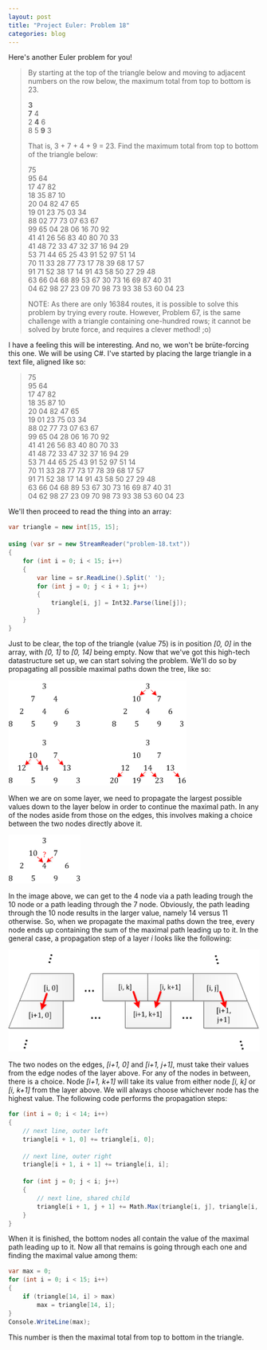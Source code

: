 ```yaml
---
layout: post
title: "Project Euler: Problem 18"
categories: blog
---
```


Here's another Euler problem for you!

> By starting at the top of the triangle below and moving to adjacent numbers on the row below, the maximum total from top to bottom is 23.
> 
> **3**  
> **7** 4  
> 2 **4** 6  
> 8 5 **9** 3
> 
> That is, 3 + 7 + 4 + 9 = 23\. Find the maximum total from top to bottom of the triangle below:
> 
> 75  
> 95 64  
> 17 47 82  
> 18 35 87 10  
> 20 04 82 47 65  
> 19 01 23 75 03 34  
> 88 02 77 73 07 63 67  
> 99 65 04 28 06 16 70 92  
> 41 41 26 56 83 40 80 70 33  
> 41 48 72 33 47 32 37 16 94 29  
> 53 71 44 65 25 43 91 52 97 51 14  
> 70 11 33 28 77 73 17 78 39 68 17 57  
> 91 71 52 38 17 14 91 43 58 50 27 29 48  
> 63 66 04 68 89 53 67 30 73 16 69 87 40 31  
> 04 62 98 27 23 09 70 98 73 93 38 53 60 04 23
> 
> NOTE: As there are only 16384 routes, it is possible to solve this problem by trying every route. However, Problem 67, is the same challenge with a triangle containing one-hundred rows; it cannot be solved by brute force, and requires a clever method! ;o)

I have a feeling this will be interesting. And no, we won't be brüte-forcing this one. We will be using C#. I've started by placing the large triangle in a text file, aligned like so:

> 75  
> 95 64  
> 17 47 82  
> 18 35 87 10  
> 20 04 82 47 65  
> 19 01 23 75 03 34  
> 88 02 77 73 07 63 67  
> 99 65 04 28 06 16 70 92  
> 41 41 26 56 83 40 80 70 33  
> 41 48 72 33 47 32 37 16 94 29  
> 53 71 44 65 25 43 91 52 97 51 14  
> 70 11 33 28 77 73 17 78 39 68 17 57  
> 91 71 52 38 17 14 91 43 58 50 27 29 48  
> 63 66 04 68 89 53 67 30 73 16 69 87 40 31  
> 04 62 98 27 23 09 70 98 73 93 38 53 60 04 23

We'll then proceed to read the thing into an array:

```csharp
var triangle = new int[15, 15];

using (var sr = new StreamReader("problem-18.txt"))
{
    for (int i = 0; i < 15; i++)
    {
        var line = sr.ReadLine().Split(' ');
        for (int j = 0; j < i + 1; j++)
        {
            triangle[i, j] = Int32.Parse(line[j]);
        }
    }
}
```

Just to be clear, the top of the triangle (value 75) is in position _[0, 0]_ in the array, with _[0, 1]_ to _[0, 14]_ being empty. Now that we've got this high-tech datastructure set up, we can start solving the problem. We'll do so by propagating all possible maximal paths down the tree, like so:

![Euler problem 18](/assets/img/blog/2013/01/euler-018-1.png)

When we are on some layer, we need to propagate the largest possible values down to the layer below in order to continue the maximal path. In any of the nodes aside from those on the edges, this involves making a choice between the two nodes directly above it.

![Euler problem 18](/assets/img/blog/2013/01/euler-018-2.png)

In the image above, we can get to the 4 node via a path leading trough the 10 node or a path leading through the 7 node. Obviously, the path leading through the 10 node results in the larger value, namely 14 versus 11 otherwise. So, when we propagate the maximal paths down the tree, every node ends up containing the sum of the maximal path leading up to it. In the general case, a propagation step of a layer _i_ looks like the following:

![Euler problem 18](/assets/img/blog/2013/01/euler-018-3.png)

The two nodes on the edges, _[i+1, 0]_ and _[i+1, j+1]_, must take their values from the edge nodes of the layer above. For any of the nodes in between, there is a choice. Node _[i+1, k+1]_ will take its value from either node _[i, k]_ or _[i, k+1]_ from the layer above. We will always choose whichever node has the highest value. The following code performs the propagation steps:

```csharp
for (int i = 0; i < 14; i++)
{
    // next line, outer left
    triangle[i + 1, 0] += triangle[i, 0];

    // next line, outer right
    triangle[i + 1, i + 1] += triangle[i, i];

    for (int j = 0; j < i; j++)
    {
        // next line, shared child
        triangle[i + 1, j + 1] += Math.Max(triangle[i, j], triangle[i, j + 1]);
    }
}
```

When it is finished, the bottom nodes all contain the value of the maximal path leading up to it. Now all that remains is going through each one and finding the maximal value among them:

```csharp
var max = 0;
for (int i = 0; i < 15; i++)
{
    if (triangle[14, i] > max)
        max = triangle[14, i];
}
Console.WriteLine(max);
```

This number is then the maximal total from top to bottom in the triangle.
